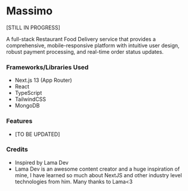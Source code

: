 # Massimo

[STILL IN PROGRESS]

A full-stack Restaurant Food Delivery service that provides a comprehensive, mobile-responsive platform with intuitive user design, robust payment processing, and real-time order status updates.

### Frameworks/Libraries Used

- Next.js 13 (App Router)
- React
- TypeScript
- TailwindCSS
- MongoDB

### Features

- [TO BE UPDATED]

### Credits

- Inspired by Lama Dev
- Lama Dev is an awesome content creator and a huge inspiration of mine, I have learned so much about NextJS and other industry level technologies from him. Many thanks to Lama<3
